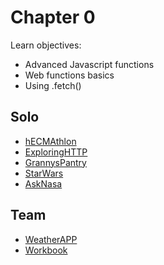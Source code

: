 # Chapter 0
Learn objectives:
* Advanced Javascript functions
* Web functions basics
* Using .fetch()

## Solo
* [hECMAthlon](./hECMAthlon)
* [ExploringHTTP](./ExploringHTTP) 
* [GrannysPantry](./GrannysPantry) 
* [StarWars](./StarWars) 
* [AskNasa](./AskNasa)

## Team
* [WeatherAPP](./TW_WeatherApp/)
* [Workbook](./TW_WORKBOOK)

